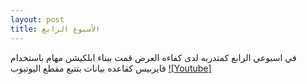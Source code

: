 ```yaml
---
layout: post
title: الأسبوع الرابع 
---
```

في اسبوعي الرابع كمتدربه لدى كفاءه العرض قمت ببناء ابلكيشن مهام باستخدام فايربيس كقاعده بيانات بتتبع مقطع اليوتيوب 
[![Youtube]](https://www.youtube.com/watch?v=aZrlNH9h_w0)

